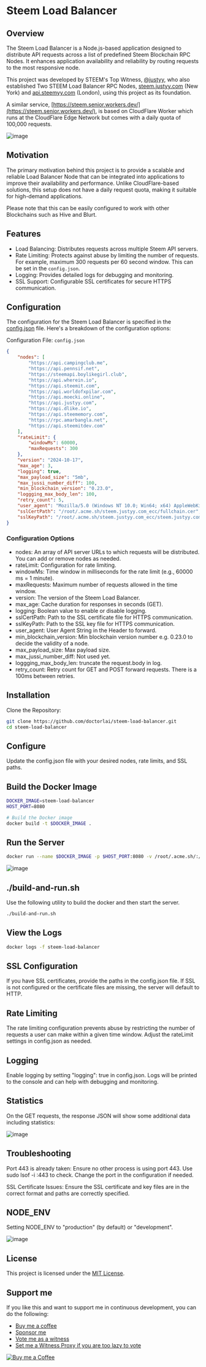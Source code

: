 # Steem Load Balancer

## Overview
The Steem Load Balancer is a Node.js-based application designed to distribute API requests across a list of predefined Steem Blockchain RPC Nodes. It enhances application availability and reliability by routing requests to the most responsive node. 

This project was developed by STEEM's Top Witness, [@justyy](https://steemyy.com), who also established Two STEEM Load Balancer RPC Nodes, [steem.justyy.com](https://steem.justyy.com) (New York) and [api.steemyy.com](https://api.steemyy.com) (London), using this project as its foundation.

A similar service, [https://steem.senior.workers.dev/](https://steem.senior.workers.dev/), is based on CloudFlare Worker which runs at the CloudFlare Edge Network but comes with a daily quota of 100,000 requests.

![image](https://github.com/user-attachments/assets/02f6265d-1ad0-40b4-a5e7-a400dab689eb)

## Motivation
The primary motivation behind this project is to provide a scalable and reliable Load Balancer Node that can be integrated into applications to improve their availability and performance. Unlike CloudFlare-based solutions, this setup does not have a daily request quota, making it suitable for high-demand applications.

Please note that this can be easily configured to work with other Blockchains such as Hive and Blurt.

## Features
- Load Balancing: Distributes requests across multiple Steem API servers.
- Rate Limiting: Protects against abuse by limiting the number of requests. For example, maximum 300 requests per 60 second window. This can be set in the `config.json`.
- Logging: Provides detailed logs for debugging and monitoring.
- SSL Support: Configurable SSL certificates for secure HTTPS communication.

## Configuration
The configuration for the Steem Load Balancer is specified in the [config.json](./config.json) file. Here's a breakdown of the configuration options:

Configuration File: `config.json`
```json
{
    "nodes": [
        "https://api.campingclub.me",
        "https://api.pennsif.net",
        "https://steemapi.boylikegirl.club",
        "https://api.wherein.io",
        "https://api.steemit.com",
        "https://api.worldofxpilar.com",
        "https://api.moecki.online",
        "https://api.justyy.com",
        "https://api.dlike.io",
        "https://api.steememory.com",
        "https://rpc.amarbangla.net",
        "https://api.steemitdev.com"
    ],
    "rateLimit": {
        "windowMs": 60000,
        "maxRequests": 300
    },
    "version": "2024-10-17",
    "max_age": 3,
    "logging": true,
    "max_payload_size": "5mb",
    "max_jussi_number_diff": 100,
    "min_blockchain_version": "0.23.0",
    "loggging_max_body_len": 100,
    "retry_count": 5,
    "user_agent": "Mozilla/5.0 (Windows NT 10.0; Win64; x64) AppleWebKit/537.36 (KHTML, like Gecko) Chrome/115.0.0.0 Safari/537.36",
    "sslCertPath": "/root/.acme.sh/steem.justyy.com_ecc/fullchain.cer",
    "sslKeyPath": "/root/.acme.sh/steem.justyy.com_ecc/steem.justyy.com.key"
}
```

### Configuration Options
- nodes: An array of API server URLs to which requests will be distributed. You can add or remove nodes as needed.
- rateLimit: Configuration for rate limiting.
- windowMs: Time window in milliseconds for the rate limit (e.g., 60000 ms = 1 minute).
- maxRequests: Maximum number of requests allowed in the time window.
- version: The version of the Steem Load Balancer.
- max_age: Cache duration for responses in seconds (GET).
- logging: Boolean value to enable or disable logging.
- sslCertPath: Path to the SSL certificate file for HTTPS communication.
- sslKeyPath: Path to the SSL key file for HTTPS communication.
- user_agent: User Agent String in the Header to forward.
- min_blockchain_version: Min blockchain version number e.g. 0.23.0 to decide the validity of a node.
- max_payload_size: Max payload size.
- max_jussi_number_diff: Not used yet.
- loggging_max_body_len: truncate the request.body in log.
- retry_count: Retry count for GET and POST forward requests. There is a 100ms between retries.

## Installation
Clone the Repository:

```bash
git clone https://github.com/doctorlai/steem-load-balancer.git
cd steem-load-balancer
```

## Configure
Update the config.json file with your desired nodes, rate limits, and SSL paths.

## Build the Docker Image
```bash
DOCKER_IMAGE=steem-load-balancer
HOST_PORT=8080

# Build the Docker image
docker build -t $DOCKER_IMAGE .
```

## Run the Server
```bash
docker run --name $DOCKER_IMAGE -p $HOST_PORT:8080 -v /root/.acme.sh/:/root/.acme.sh/ $DOCKER_IMAGE
```
![image](https://github.com/user-attachments/assets/874e8051-2c0f-47f2-8480-e0acc7981200)

## ./build-and-run.sh
Use the following utility to build the docker and then start the server.

```bash
./build-and-run.sh
```

## View the Logs
```bash
docker logs -f steem-load-balancer
```

## SSL Configuration
If you have SSL certificates, provide the paths in the config.json file. If SSL is not configured or the certificate files are missing, the server will default to HTTP.

## Rate Limiting
The rate limiting configuration prevents abuse by restricting the number of requests a user can make within a given time window. Adjust the rateLimit settings in config.json as needed.

## Logging
Enable logging by setting "logging": true in config.json. Logs will be printed to the console and can help with debugging and monitoring.

## Statistics
On the GET requests, the response JSON will show some additional data including statistics:

![image](https://github.com/user-attachments/assets/2b12ba90-d608-4275-90fa-000a0a5a5618)

## Troubleshooting
Port 443 is already taken: Ensure no other process is using port 443. Use sudo lsof -i :443 to check. Change the port in the configuration if needed.

SSL Certificate Issues: Ensure the SSL certificate and key files are in the correct format and paths are correctly specified.

## NODE_ENV
Setting NODE_ENV to "production" (by default) or "development".

![image](https://github.com/user-attachments/assets/58c343b9-0862-4560-91bd-e2b7cfd276f6)

## License
This project is licensed under the [MIT License](./LICENSE).

## Support me
If you like this and want to support me in continuous development, you can do the following:
- [Buy me a coffee](https://justyy.com/out/bmc)
- [Sponsor me](https://github.com/sponsors/DoctorLai)
- [Vote me as a witness](https://steemyy.com/witness-voting/?witness=justyy&action=approve)
- [Set me a Witness Proxy if you are too lazy to vote](https://steemyy.com/witness-voting/?witness=justyy&action=proxy)

<a rel="nofollow" href="http://steemyy.com/out/buymecoffee" target="_blank"><img src="https://user-images.githubusercontent.com/1764434/161362754-c45a85d3-5c80-4e10-b05c-62af49291d0b.png" alt="Buy me a Coffee"/></a>

